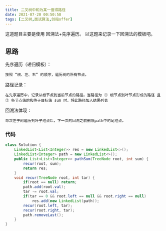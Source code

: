 ```yaml
---
title: 二叉树中和为某一值得路径
date: 2021-07-20 00:50:58
tags: [二叉树,面试算法,剑指offer]
---
```


这道题目主要是使用 回溯法+先序遍历。
以这题来记录一下回溯法的模板吧。
## 思路
先序遍历（递归模板）： 

    按照 “根、左、右” 的顺序，遍历树的所有节点。
路径记录： 

    在先序遍历中，记录从根节点到当前节点的路径。当路径为 ① 根节点到叶节点形成的路径 且 ② 各节点值的和等于目标值 sum 时，将此路径加入结果列表
回溯法体现：

    每次左子树遍历到叶子结点后，下一次的回溯之前删除path中的尾结点。

### 代码

```Java
class Solution {
    LinkedList<List<Integer>> res = new LinkedList<>();
    LinkedList<Integer> path = new LinkedList<>(); 
    public List<List<Integer>> pathSum(TreeNode root, int sum) {
        recur(root, sum);
        return res;
    }
    void recur(TreeNode root, int tar) {
        if(root == null) return;
        path.add(root.val);
        tar -= root.val;
        if(tar == 0 && root.left == null && root.right == null)
            res.add(new LinkedList(path));
        recur(root.left, tar);
        recur(root.right, tar);
        path.removeLast();
    }
}

```
